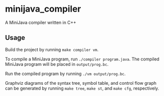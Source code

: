 # minijava_compiler
A MiniJava compiler written in C++

## Usage

Build the project by running `make compiler vm`.

To compile a MiniJava program, run `./compiler program.java`.
The compiled MiniJava program will be placed in `output/prog.bc`.

Run the compiled program by running `./vm output/prog.bc`.

Graphviz diagrams of the syntax tree, symbol table, and control flow graph can be generated by running
`make tree`, `make st`, and `make cfg`, respectively.


